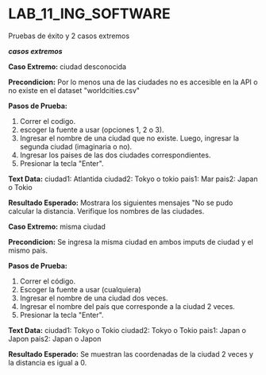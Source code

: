 # LAB_11_ING_SOFTWARE
Pruebas de éxito y 2 casos extremos

***casos extremos***

**Caso Extremo:** ciudad desconocida

**Precondicion:** Por lo menos una de las ciudades no es accesible en la API o no existe en el dataset "worldcities.csv"

**Pasos de Prueba:**
1. Correr el codigo.
2. escoger la fuente a usar (opciones 1, 2 o 3).
3. Ingresar el nombre de una ciudad que no existe. Luego, ingresar la segunda ciudad (imaginaria o no).
4. Ingresar los paises de las dos ciudades correspondientes.
5. Presionar la tecla "Enter".

**Text Data:**
    ciudad1: Atlantida
    ciudad2: Tokyo o tokio
    pais1: Mar
    pais2: Japan o Tokio

**Resultado Esperado:** Mostrara los siguientes mensajes "No se pudo calcular la distancia. Verifique los nombres de las ciudades.

**Caso Extremo:** misma ciudad

**Precondicion:** Se ingresa la misma ciudad en ambos imputs de ciudad y el mismo pais.

**Pasos de Prueba:**
1. Correr el código.
2. Escoger la fuente a usar (cualquiera)
3. Ingresar el nombre de una ciudad dos veces.
4. Ingresar el nombre del país que corresponde a la ciudad 2 veces.
5. Presionar la tecla "Enter".

**Text Data:**
    ciudad1: Tokyo o Tokio
    ciudad2: Tokyo o Tokio
    pais1: Japan o Japon
    pais2: Japan o Japon

**Resultado Esperado:** Se muestran las coordenadas de la ciudad 2 veces y la distancia es igual a 0.